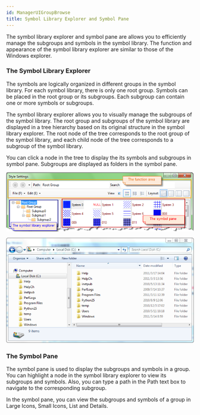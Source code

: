 ```yaml
---
id: ManagerUIGroupBrowse
title: Symbol Library Explorer and Symbol Pane
---  
```

The symbol library explorer and symbol pane are allows you to efficiently
manage the subgroups and symbols in the symbol library. The function and
appearance of the symbol library explorer are similar to those of the Windows
explorer.

### The Symbol Library Explorer

The symbols are logically organized in different groups in the symbol library.
For each symbol library, there is only one root group. Symbols can be placed
in the root group or its subgroups. Each subgroup can contain one or more
symbols or subgroups.

The symbol library explorer allows you to visually manage the subgroups of the
symbol library. The root group and subgroups of the symbol library are
displayed in a tree hierarchy based on its original structure in the symbol
library explorer. The root node of the tree corresponds to the root group of
the symbol library, and each child node of the tree corresponds to a subgroup
of the symbol library.

You can click a node in the tree to display the its symbols and subgroups in
symbol pane. Subgroups are displayed as folders in the symbol pane.

![](img/ManagerUIGroupBrowse.png)  

![](img/WindowsGroupBrowse.png)  

### The Symbol Pane

The symbol pane is used to display the subgroups and symbols in a group. You
can highlight a node in the symbol library explorer to view its subgroups and
symbols. Also, you can type a path in the Path text box to navigate to the
corresponding subgroup.

In the symbol pane, you can view the subgroups and symbols of a group in Large
Icons, Small Icons, List and Details.

